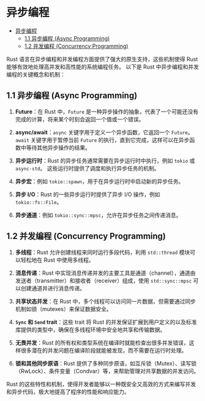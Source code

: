 ﻿# 异步编程

<!-- TOC START -->
- [异步编程](#异步编程)
  - [1.1 异步编程 (Async Programming)](#11-异步编程-async-programming)
  - [1.2 并发编程 (Concurrency Programming)](#12-并发编程-concurrency-programming)
<!-- TOC END -->

Rust 语言在异步编程和并发编程方面提供了强大的原生支持，这些机制使得 Rust 能够有效地处理高并发和高性能的系统编程任务。
以下是 Rust 中异步编程和并发编程的关键概念和机制：

## 1.1 异步编程 (Async Programming)

1. **Future**：在 Rust 中，`Future` 是一种异步操作的抽象，代表了一个可能还没有完成的计算，将来某个时刻会返回一个值或一个错误。

2. **async/await**：`async` 关键字用于定义一个异步函数，它返回一个 `Future`。
`await` 关键字用于暂停当前 `Future` 的执行，直到它完成，这样可以在异步函数中等待其他异步操作的结果。

3. **异步运行时**：Rust 的异步任务通常需要在异步运行时中执行，例如 `tokio` 或 `async-std`。
这些运行时提供了调度和执行异步任务的机制。

4. **异步宏**：例如 `tokio::spawn`，用于在异步运行时中启动新的异步任务。

5. **异步 I/O**：Rust 的一些异步运行时提供了异步 I/O 操作，例如 `tokio::fs::File`。

6. **异步通道**：例如 `tokio::sync::mpsc`，允许在异步任务之间传递消息。

## 1.2 并发编程 (Concurrency Programming)

1. **多线程**：Rust 允许创建线程来同时运行多段代码，利用 `std::thread` 模块可以轻松地在 Rust 中使用多线程。

2. **消息传递**：Rust 中实现消息传递并发的主要工具是通道（channel），通道由发送者（transmitter）和接收者（receiver）组成，使用 `std::sync::mpsc` 可以创建通道并进行消息传递。

3. **共享状态并发**：在 Rust 中，多个线程可以访问同一片数据，但需要通过同步机制如锁（mutexes）来保证数据安全。

4. **`Sync` 和 `Send` trait**：这些 trait 将 Rust 的并发保证扩展到用户定义的以及标准库提供的类型中，确保在多线程环境中安全地共享和传输数据。

5. **无畏并发**：Rust 的所有权和类型系统在编译时就能检查出很多并发错误，这样很多潜在的并发问题在编译阶段就能被发现，而不需要在运行时处理。

6. **锁和其他同步原语**：Rust 提供了多种同步原语，如互斥锁（Mutex）、读写锁（RwLock）、条件变量（Condvar）等，来帮助管理对共享数据的并发访问。

Rust 的这些特性和机制，使得开发者能够以一种既安全又高效的方式来编写并发和异步代码，极大地提高了程序的性能和响应能力。
